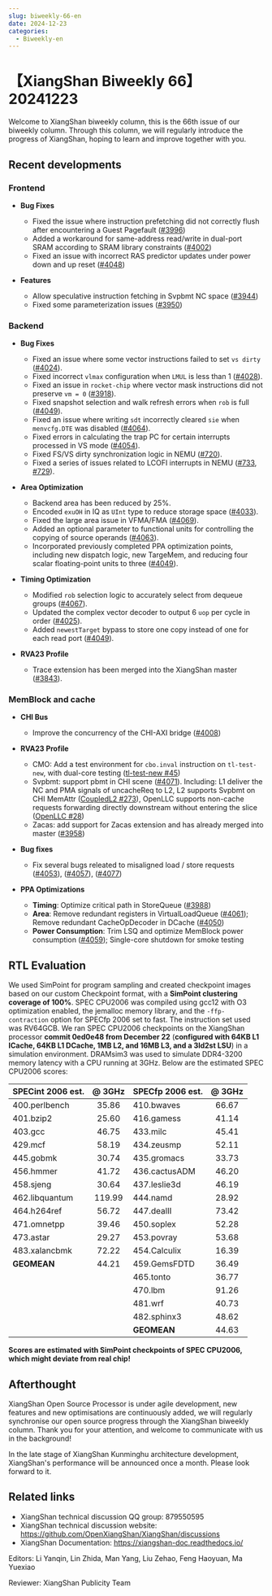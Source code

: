```yaml
---
slug: biweekly-66-en
date: 2024-12-23
categories:
  - Biweekly-en
---
```


# 【XiangShan Biweekly 66】20241223

Welcome to XiangShan biweekly column, this is the 66th issue of our biweekly column. Through this column, we will regularly introduce the progress of XiangShan, hoping to learn and improve together with you.

<!-- more -->
## Recent developments

### Frontend

- **Bug Fixes**
  - Fixed the issue where instruction prefetching did not correctly flush after encountering a Guest Pagefault ([#3996](https://github.com/OpenXiangShan/XiangShan/pull/3996))
  - Added a workaround for same-address read/write in dual-port SRAM according to SRAM library constraints ([#4002](https://github.com/OpenXiangShan/XiangShan/pull/4002))
  - Fixed an issue with incorrect RAS predictor updates under power down and up reset ([#4048](https://github.com/OpenXiangShan/XiangShan/pull/4048))

- **Features**
  - Allow speculative instruction fetching in Svpbmt NC space ([#3944](https://github.com/OpenXiangShan/XiangShan/pull/3944))
  - Fixed some parameterization issues ([#3950](https://github.com/OpenXiangShan/XiangShan/pull/3950))


### Backend

- **Bug Fixes**
    - Fixed an issue where some vector instructions failed to set `vs dirty` ([#4024](https://github.com/OpenXiangShan/XiangShan/pull/4024)).
    - Fixed incorrect `vlmax` configuration when `LMUL` is less than 1 ([#4028](https://github.com/OpenXiangShan/XiangShan/pull/4028)).
    - Fixed an issue in `rocket-chip` where vector mask instructions did not preserve `vm = 0` ([#3918](https://github.com/OpenXiangShan/XiangShan/pull/3918)).
    - Fixed snapshot selection and walk refresh errors when `rob` is full ([#4049](https://github.com/OpenXiangShan/XiangShan/pull/4049)).
    - Fixed an issue where writing `sdt` incorrectly cleared `sie` when `menvcfg.DTE` was disabled ([#4064](https://github.com/OpenXiangShan/XiangShan/pull/4064)).
    - Fixed errors in calculating the trap PC for certain interrupts processed in VS mode ([#4054](https://github.com/OpenXiangShan/XiangShan/pull/4054)).
    - Fixed FS/VS dirty synchronization logic in NEMU ([#720](https://github.com/OpenXiangShan/NEMU/pull/720)).
    - Fixed a series of issues related to LCOFI interrupts in NEMU ([#733](https://github.com/OpenXiangShan/NEMU/pull/733), [#729](https://github.com/OpenXiangShan/NEMU/pull/729)).

- **Area Optimization**
    - Backend area has been reduced by 25%.
    - Encoded `exuOH` in IQ as `UInt` type to reduce storage space ([#4033](https://github.com/OpenXiangShan/XiangShan/pull/4033)).
    - Fixed the large area issue in VFMA/FMA ([#4069](https://github.com/OpenXiangShan/XiangShan/pull/4069)).
    - Added an optional parameter to functional units for controlling the copying of source operands ([#4063](https://github.com/OpenXiangShan/XiangShan/pull/4063)).
    - Incorporated previously completed PPA optimization points, including new dispatch logic, new TargeMem, and reducing four scalar floating-point units to three ([#4049](https://github.com/OpenXiangShan/XiangShan/pull/4049)).

- **Timing Optimization**
    - Modified `rob` selection logic to accurately select from dequeue groups ([#4067](https://github.com/OpenXiangShan/XiangShan/pull/4067)).
    - Updated the complex vector decoder to output 6 `uop` per cycle in order ([#4025](https://github.com/OpenXiangShan/XiangShan/pull/4025)).
    - Added `newestTarget` bypass to store one copy instead of one for each read port ([#4049](https://github.com/OpenXiangShan/XiangShan/pull/4049)).

- **RVA23 Profile**
    - Trace extension has been merged into the XiangShan master ([#3843](https://github.com/OpenXiangShan/XiangShan/pull/3843)).

### MemBlock and cache

- **CHI Bus**
  - Improve the concurrency of the CHI-AXI bridge ([#4008](https://github.com/OpenXiangShan/XiangShan/pull/4008))

- **RVA23 Profile**
  - CMO: Add a test environment for `cbo.inval` instruction on `tl-test-new`, with dual-core testing ([tl-test-new #45](https://github.com/OpenXiangShan/tl-test-new/pull/45))
  - Svpbmt: support pbmt in CHI scene ([#4071](https://github.com/OpenXiangShan/XiangShan/pull/4071)). Including: L1 deliver the NC and PMA signals of uncacheReq to L2, L2 supports Svpbmt on CHI MemAttr ([CoupledL2 #273](https://github.com/OpenXiangShan/CoupledL2/pull/273)), OpenLLC supports non-cache requests forwarding directly downstream without entering the slice ([OpenLLC #28](https://github.com/OpenXiangShan/OpenLLC/pull/28))
  - Zacas: add support for Zacas extension and has already merged into master ([#3958](https://github.com/OpenXiangShan/XiangShan/pull/3958))

- **Bug fixes**
  - Fix several bugs releated to misaligned load / store requests ([#4053](https://github.com/OpenXiangShan/XiangShan/pull/4053)), ([#4057](https://github.com/OpenXiangShan/XiangShan/pull/4057)), ([#4077](https://github.com/OpenXiangShan/XiangShan/pull/4077))

- **PPA Optimizations**
  - **Timing**: Optimize critical path in StoreQueue ([#3988](https://github.com/OpenXiangShan/XiangShan/pull/3988))
  - **Area**: Remove redundant registers in VirtualLoadQueue ([#4061](https://github.com/OpenXiangShan/XiangShan/pull/4061)); Remove redundant CacheOpDecoder in DCache ([#4050](https://github.com/OpenXiangShan/XiangShan/pull/4050))
  - **Power Consumption**: Trim LSQ and optimize MemBlock power consumption ([#4059](https://github.com/OpenXiangShan/XiangShan/pull/4059)); Single-core shutdown for smoke testing

## RTL Evaluation

We used SimPoint for program sampling and created checkpoint images based on our custom Checkpoint format, with a **SimPoint clustering coverage of 100%**. SPEC CPU2006 was compiled using gcc12 with O3 optimization enabled, the jemalloc memory library, and the `-ffp-contraction` option for SPECfp 2006 set to fast. The instruction set used was RV64GCB. We ran SPEC CPU2006 checkpoints on the XiangShan processor **commit 0ed0e48 from December 22** (**configured with 64KB L1 ICache, 64KB L1 DCache, 1MB L2, and 16MB L3, and a 3ld2st LSU**) in a simulation environment. DRAMsim3 was used to simulate DDR4-3200 memory latency with a CPU running at 3GHz. Below are the estimated SPEC CPU2006 scores:

| SPECint 2006 est. | @ 3GHz | SPECfp 2006 est.  | @ 3GHz |
| :---------------- | :----: | :---------------- | :----: |
| 400.perlbench     | 35.86  | 410.bwaves        | 66.67  |
| 401.bzip2         | 25.60  | 416.gamess        | 41.14  |
| 403.gcc           | 46.75  | 433.milc          | 45.41  |
| 429.mcf           | 58.19  | 434.zeusmp        | 52.11  |
| 445.gobmk         | 30.74  | 435.gromacs       | 33.73  |
| 456.hmmer         | 41.72  | 436.cactusADM     | 46.20  |
| 458.sjeng         | 30.64  | 437.leslie3d      | 46.19  |
| 462.libquantum    | 119.99 | 444.namd          | 28.92  |
| 464.h264ref       | 56.72  | 447.dealII        | 73.42  |
| 471.omnetpp       | 39.46  | 450.soplex        | 52.28  |
| 473.astar         | 29.27  | 453.povray        | 53.68  |
| 483.xalancbmk     | 72.22  | 454.Calculix      | 16.39  |
| **GEOMEAN**       | 44.21  | 459.GemsFDTD      | 36.49  |
|                   |        | 465.tonto         | 36.77  |
|                   |        | 470.lbm           | 91.26  |
|                   |        | 481.wrf           | 40.73  |
|                   |        | 482.sphinx3       | 48.62  |
|                   |        | **GEOMEAN**       | 44.63  |

**Scores are estimated with SimPoint checkpoints of SPEC CPU2006, which might deviate from real chip!**

## Afterthought

XiangShan Open Source Processor is under agile development, new features and new optimisations are continuously added, we will regularly synchronise our open source progress through the XiangShan biweekly column. Thank you for your attention, and welcome to communicate with us in the background!

In the late stage of XiangShan Kunminghu architecture development, XiangShan's performance will be announced once a month. Please look forward to it.

## Related links

* XiangShan technical discussion QQ group: 879550595
* XiangShan technical discussion website: https://github.com/OpenXiangShan/XiangShan/discussions
* XiangShan Documentation: https://xiangshan-doc.readthedocs.io/

Editors: Li Yanqin, Lin Zhida, Man Yang, Liu Zehao, Feng Haoyuan, Ma Yuexiao

Reviewer: XiangShan Publicity Team
